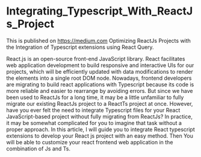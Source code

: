 # Integrating_Typescript_With_ReactJs_Project 
This is published on https://medium.com 
Optimizing ReactJs Projects with the Integration of Typescript extensions using React Query.




React.js is an open-source front-end JavaScript library. React facilitates web application development to build responsive and interactive UIs for our projects, which will be efficiently updated with data modifications to render the elements into a single root DOM node. Nowadays, frontend developers are migrating to build react applications with Typescript because its code is more reliable and easier to rearrange by avoiding errors. But since we have been used to ReactJs for a long time, it may be a little unfamiliar to fully migrate our existing ReactJs project to a ReactTs project at once.
However, have you ever felt the need to integrate Typescript files for your React JavaScript-based project without fully migrating from ReactJs? In practice, it may be somewhat complicated for you to imagine that task without a proper approach. In this article, I will guide you to integrate React typescript extensions to develop your React js project with an easy method. Then You will be able to customize your react frontend web application in the combination of Js and Ts.


